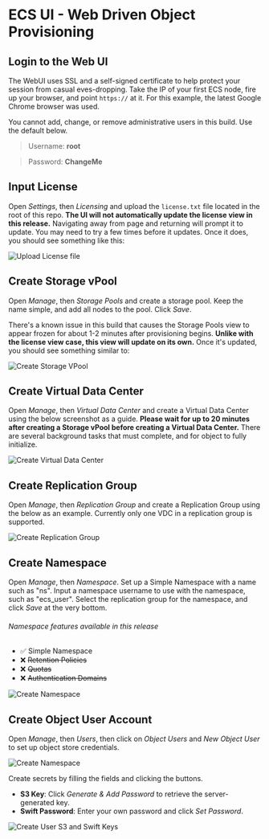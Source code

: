 # ECS UI - Web Driven Object Provisioning

## Login to the Web UI
The WebUI uses SSL and a self-signed certificate to help protect your session from casual eves-dropping. Take the IP of your first ECS node, fire up your browser, and point `https://` at it. For this example, the latest Google Chrome browser was used.

You cannot add, change, or remove administrative users in this build. Use the default below.
> Username: **root**

> Password: **ChangeMe**

## Input License
Open *Settings*, then *Licensing* and upload the `license.txt` file located in the root of this repo. **The UI will not automatically update the license view in this release.** Navigating away from page and returning will prompt it to update. You may need to try a few times before it updates. Once it does, you should see something like this:

![Upload License file](https://github.com/EMCECS/ECS-CommunityEdition/blob/master/Documentation/media/input_license.PNG)

## Create Storage vPool
Open *Manage*, then *Storage Pools* and create a storage pool. Keep the name simple, and add all nodes to the pool. Click *Save*. 

There's a known issue in this build that causes the Storage Pools view to appear frozen for about 1-2 minutes after provisioning begins. **Unlike with the license view case, this view will update on its own.** Once it's updated, you should see something similar to:

![Create Storage VPool](https://github.com/EMCECS/ECS-CommunityEdition/blob/master/Documentation/media/create_storage_vpool.PNG)

## Create Virtual Data Center
Open *Manage*, then *Virtual Data Center* and create a Virtual Data Center using the below screenshot as a guide. **Please wait for up to 20 minutes after creating a Storage vPool before creating a Virtual Data Center.** There are several background tasks that must complete, and for object to fully initialize.

![Create Virtual Data Center](https://github.com/EMCECS/ECS-CommunityEdition/blob/master/Documentation/media/create_virtual_data_center.PNG)

## Create Replication Group
Open *Manage*, then *Replication Group* and create a Replication Group using the below as an example. Currently only one VDC in a replication group is supported.

![Create Replication Group](https://github.com/EMCECS/ECS-CommunityEdition/blob/master/Documentation/media/Create_replication_group.PNG)

## Create Namespace
Open *Manage*, then *Namespace*. Set up a Simple Namespace with a name such as "ns". Input a namespace username to use with the namespace, such as "ecs_user". Select the replication group for the namespace, and click *Save* at the very bottom.

###### Namespace features available in this release
- :white_check_mark: Simple Namespace
- :x: ~~Retention Policies~~
- :x: ~~Quotas~~
- :x: ~~Authentication Domains~~

![Create Namespace](https://github.com/EMCECS/ECS-CommunityEdition/blob/master/Documentation/media/create_namespace.PNG)

## Create Object User Account
Open *Manage*, then *Users*, then click on *Object Users* and *New Object User* to set up object store credentials.

![Create Namespace](https://github.com/EMCECS/ECS-CommunityEdition/blob/master/Documentation/media/create_object_user.png)

Create secrets by filling the fields and clicking the buttons.

- **S3 Key**: Click *Generate & Add Password* to retrieve the server-generated key.
- **Swift Password**: Enter your own password and click *Set Password*.

![Create User S3 and Swift Keys](https://github.com/EMCECS/ECS-CommunityEdition/blob/master/Documentation/media/create_object_user_keys.png)
